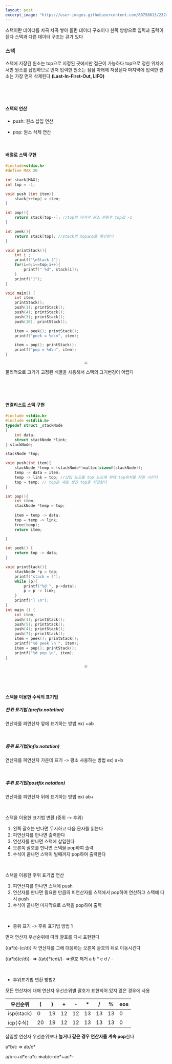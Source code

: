 ```yaml
---
layout: post
excerpt_image: "https://user-images.githubusercontent.com/80758613/232402621-c2988a87-82c6-4f60-bafb-a9a2a633cc80.png"
---
```


스택이란 데이터를 차곡 차곡 쌓아 올린 데이터 구조이다 한쪽 방향으로 입력과 출력이된다 스택과 다른 데이터 구조는 큐가 있다

### 스택

스택에 저장된 원소는 top으로 지정된 곳에서만 접근이 가능하다 top으로 정한 위치에서만 원소를 삽입하므로 먼저 입력한 원소는 점점 아래에 저장된다 마지막에 입력한 원소는 가장 먼저 삭제된다 **(Last-In-First-Out, LIFO)**

&nbsp;

&nbsp;

#### 스택의 연산

* push: 원소 삽입 연산

* pop: 원소 삭제 연산

&nbsp;

#### 배열로 스택 구현

``` c
#include<stdio.h>
#define MAX 20

int stack[MAX];
int top = -1;

void push (int item){
    stack[++top] = item;
}

int pop(){
    return stack[top--]; //top의 마지막 원소 반환후 top값 -1
}

int peek(){
    return stack[top]; //stack의 top요소를 확인한다
}

void printStack(){
    int i ;
    printf("\nStack [");
    for(i=0;i<=top;i++){
        printf(" %d", stack[i]);
    }
    printf("]");
}

void main() {
    int item;
    printStack();
    push(1); printStack();
    push(4); printStack();
    push(3); printStack();
    push(10); printStack();

    item = peek(); printStack();
    printf("peek = %d\n", item);

    item = pop(); printStack();
    printf("pop = %d\n", item);
}
```

<center>
<img src="https://user-images.githubusercontent.com/80758613/232402621-c2988a87-82c6-4f60-bafb-a9a2a633cc80.png" style="zoom:50%;">
</center>

물리적으로 크기가 고정된 배열을 사용해서 스택의 크기변경이 어렵다

&nbsp;

&nbsp;

#### 연결리스트 스택 구현

``` c
#include <stdio.h>
#include <stdlib.h>
typedef struct _stackNode
{
    int data;
    struct stackNode *link;
} stackNode;

stackNode *top;

void push(int item){
    stackNode *temp = (stackNode*)malloc(sizeof(stackNode));
    temp -> data = item;
    temp -> link = top; //삽입 노드를 top 노드에 현재 top위치를 저장 시킨다
    top = temp; // top은 새로 생긴 top을 저장한다
}

int pop(){
    int item;
    stackNode *temp = top;
    
    item = temp -> data;
    top = temp -> link;
    free(temp);
    return item;

}

int peek() {
    return top -> data;
}

void printStack(){
    stackNode *p = top;
    printf("stack = [");
    while (p){
        printf("%d ", p->data);
        p = p -> link;
    }
    printf("] \n");
}
int main () {
    int item;
    push(1); printStack();
    push(5); printStack();
    push(4); printStack();
    push(7); printStack();
    item = peek(); printStack();
    printf("%d peek \n ", item);
    item = pop(); printStack();
    printf("%d pop \n", item);
}
```

<center>
<img src="https://user-images.githubusercontent.com/80758613/232444032-4c1530c0-3d6d-48c1-9b81-cd1124a9a1e5.png" style="zoom:50%;">
</center>

&nbsp;

&nbsp;

#### 스택을 이용한 수식의 표기법

##### 전위 표기법 (prefix notation)

연산자를 피연산자 앞에 표기하는 방법 ex) +ab

&nbsp;

##### 중위 표기법(infix notation)

연산자를 피연산자 가운데 표기 -> 평소 사용하는 방법 ex) a+b

&nbsp;

##### 후위 표기법(postfix notation)

연산자를 피연산자 뒤에 표기하는 방법 ex) ab+

&nbsp;

스택을 이용한  표기법 변환 (중위 -> 후위)

1. 왼쪽 괄호는 만나면 무시하고 다음 문자를 읽는다
2. 피연산자를 만나면 출력한다
3. 연산자를 만나면 스택에 삽입한다
4. 오른쪽 괄호를 만나면 스택을 pop하여 출력
5. 수식이 끝나면 스택이 빌때까지 pop하여 출력한다

&nbsp;

스택을 이용한 후위 표기법 연산

1. 피연산자를 만나면 스택에 push
2. 연산자를 만나면 필요한 만큼의 피연산자를 스택에서 pop하여 연산하고 스택에 다시 push
3. 수식이 끝나면 마지막으로 스택을 pop하여 출력

&nbsp;

* 중위 표기 -> 후위 표기법 방법 1

먼저 연산자 우선순위에 따라 괄호를 다시 표현한다

((a*b)-(c/d))  각 연산자를 그에 대응하는 오른쪽 괄호의 뒤로 이동시킨다

((a*b)(c/d))-   => ((ab)\*(cd)/)- =>괄호 제거 a b * c d / -

&nbsp;

* 후위표기법 변환 방법2

모든 연산자에 대해 연산자 우선순위별 괄호가 표현되어 있지 않은 경우에 사용

| 우선순위   | (    | )    | +    | -    | *    | /    | %    | eos  |
| ---------- | ---- | ---- | ---- | ---- | ---- | ---- | ---- | ---- |
| isp(stack) | 0    | 19   | 12   | 12   | 13   | 13   | 13   | 0    |
| icp(수식)  | 20   | 19   | 12   | 12   | 13   | 13   | 13   | 0    |

삽입할 연산자 우선순위보다 **높거나 같은 경우 연산자를 계속 pop**한다 

a*b/c => ab/c\*

a/b-c+d*e-a\*c =>ab/c-de\*+ac\*-

